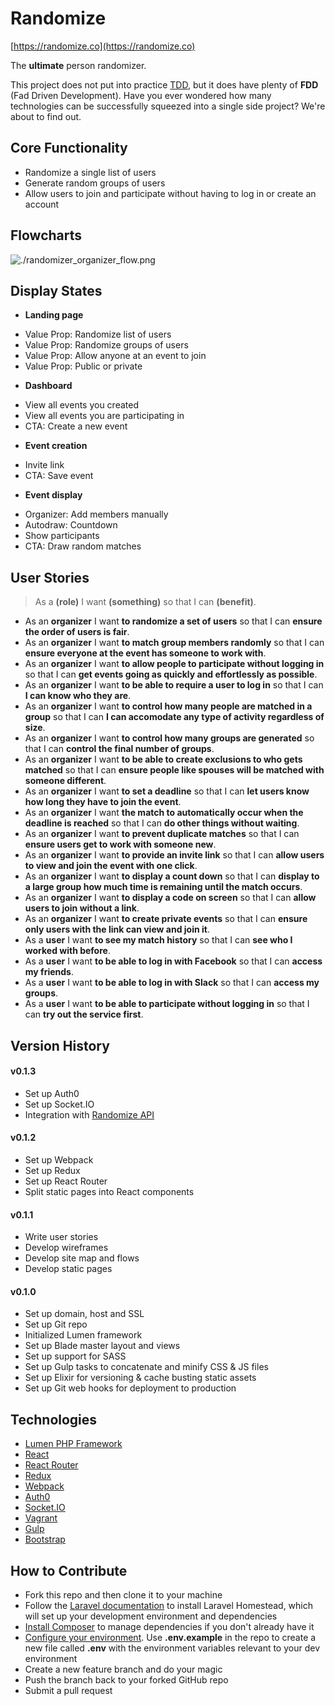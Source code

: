 # Randomize

[https://randomize.co](https://randomize.co)

The **ultimate** person randomizer. 

This project does not put into practice [TDD](https://en.wikipedia.org/wiki/Test-driven_development), but it does have plenty of **FDD** (Fad Driven Development). Have you ever wondered how many technologies can be successfully squeezed into a single side project? We're about to find out. 

## Core Functionality

* Randomize a single list of users 
* Generate random groups of users 
* Allow users to join and participate without having to log in or create an account

## Flowcharts

![./randomizer_organizer_flow.png](./randomizer_organizer_flow.png)

## Display States

* **Landing page**
 - Value Prop: Randomize list of users
 - Value Prop: Randomize groups of users
 - Value Prop: Allow anyone at an event to join 
 - Value Prop: Public or private 
* **Dashboard**
 - View all events you created
 - View all events you are participating in
 - CTA: Create a new event
* **Event creation**
 - Invite link
 - CTA: Save event
* **Event display**
 - Organizer: Add members manually
 - Autodraw: Countdown
 - Show participants
 - CTA: Draw random matches

## User Stories

> As a **(role)** I want **(something)** so that I can **(benefit)**.

* As an **organizer** I want **to randomize a set of users** so that I can **ensure the order of users is fair**.
* As an **organizer** I want **to match group members randomly** so that I can **ensure everyone at the event has someone to work with**.
* As an **organizer** I want **to allow people to participate without logging in** so that I can **get events going as quickly and effortlessly as possible**.
* As an **organizer** I want **to be able to require a user to log in** so that I can **I can know who they are**.
* As an **organizer** I want **to control how many people are matched in a group** so that I can **I can accomodate any type of activity regardless of size**.
* As an **organizer** I want **to control how many groups are generated** so that I can **control the final number of groups**.
* As an **organizer** I want **to be able to create exclusions to who gets matched** so that I can **ensure people like spouses will be matched with someone different**.
* As an **organizer** I want **to set a deadline** so that I can **let users know how long they have to join the event**.
* As an **organizer** I want **the match to automatically occur when the deadline is reached** so that I can **do other things without waiting**.
* As an **organizer** I want **to prevent duplicate matches** so that I can **ensure users get to work with someone new**.
* As an **organizer** I want **to provide an invite link** so that I can **allow users to view and join the event with one click**.
* As an **organizer** I want **to display a count down** so that I can **display to a large group how much time is remaining until the match occurs**.
* As an **organizer** I want **to display a code on screen** so that I can **allow users to join without a link**.
* As an **organizer** I want **to create private events** so that I can **ensure only users with the link can view and join it**.
* As a **user** I want **to see my match history** so that I can **see who I worked with before**.
* As a **user** I want **to be able to log in with Facebook** so that I can **access my friends**.
* As a **user** I want **to be able to log in with Slack** so that I can **access my groups**.
* As a **user** I want **to be able to participate without logging in** so that I can **try out the service first**.

## Version History

#### v0.1.3

- Set up Auth0 
- Set up Socket.IO 
- Integration with [Randomize API](https://github.com/ga-aluminati/randomize-api)

#### v0.1.2

- Set up Webpack
- Set up Redux
- Set up React Router
- Split static pages into React components

#### v0.1.1

- Write user stories
- Develop wireframes
- Develop site map and flows
- Develop static pages

#### v0.1.0

- Set up domain, host and SSL 
- Set up Git repo
- Initialized Lumen framework
- Set up Blade master layout and views
- Set up support for SASS 
- Set up Gulp tasks to concatenate and minify CSS & JS files
- Set up Elixir for versioning & cache busting static assets
- Set up Git web hooks for deployment to production

## Technologies

* [Lumen PHP Framework](https://lumen.laravel.com/)
* [React](https://facebook.github.io/react/)
* [React Router](https://github.com/reactjs/react-router)
* [Redux](http://redux.js.org/)
* [Webpack](https://webpack.github.io/)
* [Auth0](https://auth0.com/)
* [Socket.IO](http://socket.io/)
* [Vagrant](https://www.vagrantup.com/)
* [Gulp](http://gulpjs.com/)
* [Bootstrap](http://getbootstrap.com/)

## How to Contribute

* Fork this repo and then clone it to your machine
* Follow the [Laravel documentation](https://laravel.com/docs/5.2/homestead) to install Laravel Homestead, which will set up your development environment and dependencies
* [Install Composer](https://getcomposer.org/) to manage dependencies if you don't already have it
* [Configure your environment](https://lumen.laravel.com/docs/5.2/configuration#environment-configuration). Use **.env.example** in the repo to create a new file called **.env** with the environment variables relevant to your dev environment
* Create a new feature branch and do your magic
* Push the branch back to your forked GitHub repo
* Submit a pull request

